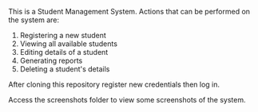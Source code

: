 This is a Student Management System. Actions that can be performed on the system are:
1. Registering a new student
2. Viewing all available students
3. Editing details of a student
4. Generating reports
5. Deleting a student's details

After cloning this repository register new credentials then log in.

Access the screenshots folder to view some screenshots of the system.
